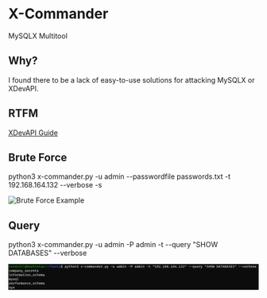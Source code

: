 # X-Commander
 MySQLX Multitool

## Why?
I found there to be a lack of easy-to-use solutions for attacking MySQLX or XDevAPI. 

## RTFM
[XDevAPI Guide](https://dev.mysql.com/doc/x-devapi-userguide/en/)

## Brute Force
python3 x-commander.py -u admin --passwordfile passwords.txt -t 192.168.164.132 --verbose -s

![Brute Force Example](/img/brute_force.png)

## Query
python3 x-commander.py -u admin -P admin -t <IP> --query "SHOW DATABASES" --verbose

![Brute Force Example](/img/databases.png)